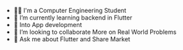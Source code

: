 - 👨‍🎓 I'm a Computer Engineering Student
- 🌱 I’m currently learning backend in Flutter
- 🔎 Into App development
- 👯 I’m looking to collaborate More on Real World Problems
- 💬 Ask me about Flutter and Share Market

<!---
geetanjaliDha31/geetanjaliDha31 is a ✨ special ✨ repository because its `README.md` (this file) appears on your GitHub profile.
You can click the Preview link to take a look at your changes.
--->
